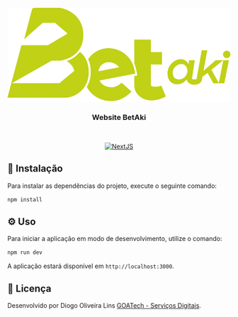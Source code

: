 <p align="center">
<img src="./public/logo.png" alt="Logo BetAki!" />
<h3 align="center">
Website BetAki
</h3>
</p>

<span align="center">
<br />

[<img alt="NextJS" src="https://img.shields.io/static/v1?label=NextJS&message=Latest&color=FF5800&labelColor=383838">](https://nextjs.org/)

</span>

## 🔗 Instalação

Para instalar as dependências do projeto, execute o seguinte comando:

```bash
npm install
```

## ⚙️ Uso

Para iniciar a aplicação em modo de desenvolvimento, utilize o comando:

```bash
npm run dev
```

A aplicação estará disponível em `http://localhost:3000`.

## 🔑 Licença

Desenvolvido por Diogo Oliveira Lins [GOATech - Serviços Digitais](https://goatech.com.br).